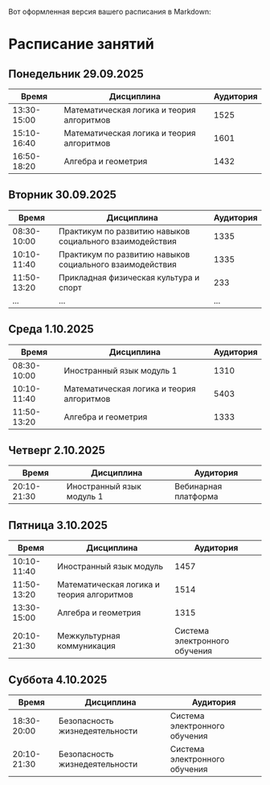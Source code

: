 Вот оформленная версия вашего расписания в Markdown:

# Расписание занятий

## Понедельник 29.09.2025

| Время | Дисциплина | Аудитория |
|-------|------------|-----------|
| 13:30-15:00 | Математическая логика и теория алгоритмов | 1525 |
| 15:10-16:40 | Математическая логика и теория алгоритмов | 1601 |
| 16:50-18:20 | Алгебра и геометрия | 1432 |

## Вторник 30.09.2025

| Время | Дисциплина | Аудитория |
|-------|------------|-----------|
| 08:30-10:00 | Практикум по развитию навыков социального взаимодействия | 1335 |
| 10:10-11:40 | Практикум по развитию навыков социального взаимодействия | 1335 |
| 11:50-13:20 | Прикладная физическая культура и спорт | 233 |
| ... | ... | ... |

## Среда 1.10.2025

| Время | Дисциплина | Аудитория |
|-------|------------|-----------|
| 08:30-10:00 | Иностранный язык модуль 1 | 1310 |
| 10:10-11:40 | Математическая логика и теория алгоритмов | 5403 |
| 11:50-13:20 | Алгебра и геометрия | 1333 |

## Четверг 2.10.2025

| Время | Дисциплина | Аудитория |
|-------|------------|-----------|
| 20:10-21:30 | Иностранный язык модуль 1 | Вебинарная платформа |

## Пятница 3.10.2025

| Время | Дисциплина | Аудитория |
|-------|------------|-----------|
| 10:10-11:40 | Иностранный язык модуль | 1457 |
| 11:50-13:20 | Математическая логика и теория алгоритмов | 1514 |
| 13:30-15:00 | Алгебра и геометрия | 1315 |
| 20:10-21:30 | Межкультурная коммуникация | Система электронного обучения |

## Суббота 4.10.2025

| Время | Дисциплина | Аудитория |
|-------|------------|-----------|
| 18:30-20:00 | Безопасность жизнедеятельности | Система электронного обучения |
| 20:10-21:30 | Безопасность жизнедеятельности | Система электронного обучения |



